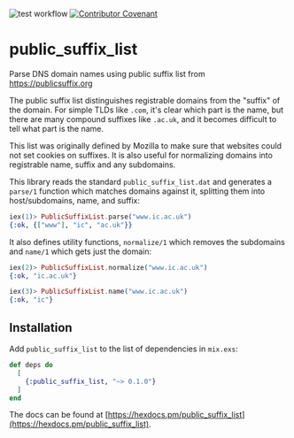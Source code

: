 ![test workflow](https://github.com/reachfh/logger_formatter_json/actions/workflows/test.yml/badge.svg)
[![Contributor Covenant](https://img.shields.io/badge/Contributor%20Covenant-2.1-4baaaa.svg)](CODE_OF_CONDUCT.md)

# public_suffix_list

Parse DNS domain names using public suffix list from https://publicsuffix.org

The public suffix list distinguishes registrable domains from the "suffix" of
the domain. For simple TLDs like `.com`, it's clear which part is the name, but
there are many compound suffixes like `.ac.uk`, and it becomes difficult to
tell what part is the name.

This list was originally defined by Mozilla to make sure that websites
could not set cookies on suffixes. It is also useful for normalizing
domains into registrable name, suffix and any subdomains.

This library reads the standard `public_suffix_list.dat` and generates
a `parse/1` function which matches domains against it, splitting them
into host/subdomains, name, and suffix:

```elixir
iex(1)> PublicSuffixList.parse("www.ic.ac.uk")
{:ok, {["www"], "ic", "ac.uk"}}
```

It also defines utility functions, `normalize/1` which removes the subdomains
and `name/1` which gets just the domain:

```elixir
iex(2)> PublicSuffixList.normalize("www.ic.ac.uk")
{:ok, "ic.ac.uk"}

iex(3)> PublicSuffixList.name("www.ic.ac.uk")
{:ok, "ic"}
```

## Installation

Add `public_suffix_list` to the list of dependencies in `mix.exs`:

```elixir
def deps do
  [
    {:public_suffix_list, "~> 0.1.0"}
  ]
end
```

The docs can be found at [https://hexdocs.pm/public_suffix_list](https://hexdocs.pm/public_suffix_list).
